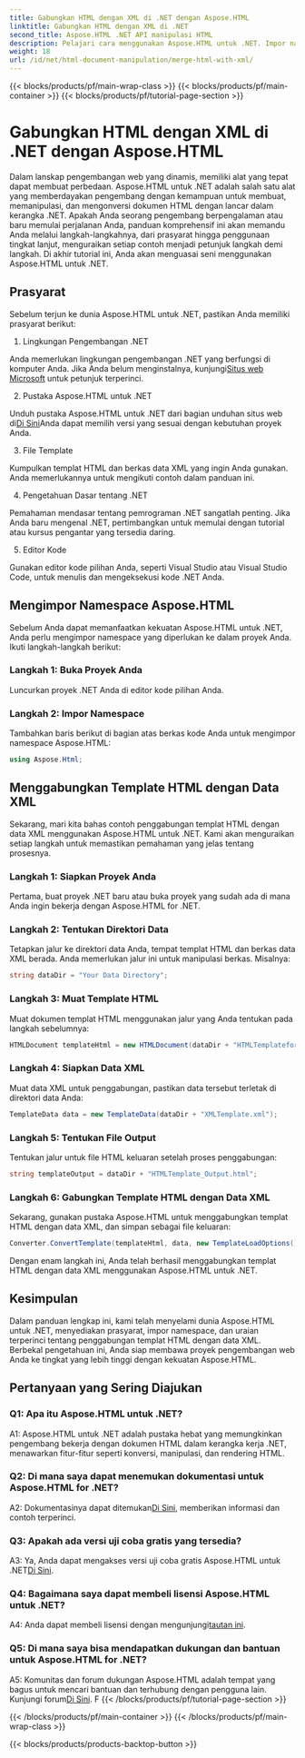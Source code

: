 ```yaml
---
title: Gabungkan HTML dengan XML di .NET dengan Aspose.HTML
linktitle: Gabungkan HTML dengan XML di .NET
second_title: Aspose.HTML .NET API manipulasi HTML
description: Pelajari cara menggunakan Aspose.HTML untuk .NET. Impor namespace, gabungkan HTML dengan XML, dan tingkatkan keterampilan pengembangan web Anda dengan panduan lengkap ini.
weight: 18
url: /id/net/html-document-manipulation/merge-html-with-xml/
---
```


{{< blocks/products/pf/main-wrap-class >}}
{{< blocks/products/pf/main-container >}}
{{< blocks/products/pf/tutorial-page-section >}}

# Gabungkan HTML dengan XML di .NET dengan Aspose.HTML


Dalam lanskap pengembangan web yang dinamis, memiliki alat yang tepat dapat membuat perbedaan. Aspose.HTML untuk .NET adalah salah satu alat yang memberdayakan pengembang dengan kemampuan untuk membuat, memanipulasi, dan mengonversi dokumen HTML dengan lancar dalam kerangka .NET. Apakah Anda seorang pengembang berpengalaman atau baru memulai perjalanan Anda, panduan komprehensif ini akan memandu Anda melalui langkah-langkahnya, dari prasyarat hingga penggunaan tingkat lanjut, menguraikan setiap contoh menjadi petunjuk langkah demi langkah. Di akhir tutorial ini, Anda akan menguasai seni menggunakan Aspose.HTML untuk .NET.

## Prasyarat

Sebelum terjun ke dunia Aspose.HTML untuk .NET, pastikan Anda memiliki prasyarat berikut:

1. Lingkungan Pengembangan .NET

Anda memerlukan lingkungan pengembangan .NET yang berfungsi di komputer Anda. Jika Anda belum menginstalnya, kunjungi[Situs web Microsoft](https://docs.microsoft.com/en-us/dotnet/core/install/) untuk petunjuk terperinci.

2. Pustaka Aspose.HTML untuk .NET

 Unduh pustaka Aspose.HTML untuk .NET dari bagian unduhan situs web di[Di Sini](https://releases.aspose.com/html/net/)Anda dapat memilih versi yang sesuai dengan kebutuhan proyek Anda.

3. File Template

Kumpulkan templat HTML dan berkas data XML yang ingin Anda gunakan. Anda memerlukannya untuk mengikuti contoh dalam panduan ini.

4. Pengetahuan Dasar tentang .NET

Pemahaman mendasar tentang pemrograman .NET sangatlah penting. Jika Anda baru mengenal .NET, pertimbangkan untuk memulai dengan tutorial atau kursus pengantar yang tersedia daring.

5. Editor Kode

Gunakan editor kode pilihan Anda, seperti Visual Studio atau Visual Studio Code, untuk menulis dan mengeksekusi kode .NET Anda.

## Mengimpor Namespace Aspose.HTML

Sebelum Anda dapat memanfaatkan kekuatan Aspose.HTML untuk .NET, Anda perlu mengimpor namespace yang diperlukan ke dalam proyek Anda. Ikuti langkah-langkah berikut:

### Langkah 1: Buka Proyek Anda

Luncurkan proyek .NET Anda di editor kode pilihan Anda.

### Langkah 2: Impor Namespace

Tambahkan baris berikut di bagian atas berkas kode Anda untuk mengimpor namespace Aspose.HTML:

```csharp
using Aspose.Html;
```

## Menggabungkan Template HTML dengan Data XML

Sekarang, mari kita bahas contoh penggabungan templat HTML dengan data XML menggunakan Aspose.HTML untuk .NET. Kami akan menguraikan setiap langkah untuk memastikan pemahaman yang jelas tentang prosesnya.

### Langkah 1: Siapkan Proyek Anda

Pertama, buat proyek .NET baru atau buka proyek yang sudah ada di mana Anda ingin bekerja dengan Aspose.HTML for .NET.

### Langkah 2: Tentukan Direktori Data

Tetapkan jalur ke direktori data Anda, tempat templat HTML dan berkas data XML berada. Anda memerlukan jalur ini untuk manipulasi berkas. Misalnya:

```csharp
string dataDir = "Your Data Directory";
```

### Langkah 3: Muat Template HTML

Muat dokumen templat HTML menggunakan jalur yang Anda tentukan pada langkah sebelumnya:

```csharp
HTMLDocument templateHtml = new HTMLDocument(dataDir + "HTMLTemplateforXML.html");
```

### Langkah 4: Siapkan Data XML

Muat data XML untuk penggabungan, pastikan data tersebut terletak di direktori data Anda:

```csharp
TemplateData data = new TemplateData(dataDir + "XMLTemplate.xml");
```

### Langkah 5: Tentukan File Output

Tentukan jalur untuk file HTML keluaran setelah proses penggabungan:

```csharp
string templateOutput = dataDir + "HTMLTemplate_Output.html";
```

### Langkah 6: Gabungkan Template HTML dengan Data XML

Sekarang, gunakan pustaka Aspose.HTML untuk menggabungkan templat HTML dengan data XML, dan simpan sebagai file keluaran:

```csharp
Converter.ConvertTemplate(templateHtml, data, new TemplateLoadOptions(), templateOutput);
```

Dengan enam langkah ini, Anda telah berhasil menggabungkan templat HTML dengan data XML menggunakan Aspose.HTML untuk .NET.

## Kesimpulan

Dalam panduan lengkap ini, kami telah menyelami dunia Aspose.HTML untuk .NET, menyediakan prasyarat, impor namespace, dan uraian terperinci tentang penggabungan templat HTML dengan data XML. Berbekal pengetahuan ini, Anda siap membawa proyek pengembangan web Anda ke tingkat yang lebih tinggi dengan kekuatan Aspose.HTML.

## Pertanyaan yang Sering Diajukan

### Q1: Apa itu Aspose.HTML untuk .NET?

A1: Aspose.HTML untuk .NET adalah pustaka hebat yang memungkinkan pengembang bekerja dengan dokumen HTML dalam kerangka kerja .NET, menawarkan fitur-fitur seperti konversi, manipulasi, dan rendering HTML.

### Q2: Di mana saya dapat menemukan dokumentasi untuk Aspose.HTML for .NET?

 A2: Dokumentasinya dapat ditemukan[Di Sini](https://reference.aspose.com/html/net/), memberikan informasi dan contoh terperinci.

### Q3: Apakah ada versi uji coba gratis yang tersedia?

 A3: Ya, Anda dapat mengakses versi uji coba gratis Aspose.HTML untuk .NET[Di Sini](https://releases.aspose.com/).

### Q4: Bagaimana saya dapat membeli lisensi Aspose.HTML untuk .NET?

 A4: Anda dapat membeli lisensi dengan mengunjungi[tautan ini](https://purchase.aspose.com/buy).

### Q5: Di mana saya bisa mendapatkan dukungan dan bantuan untuk Aspose.HTML for .NET?

 A5: Komunitas dan forum dukungan Aspose.HTML adalah tempat yang bagus untuk mencari bantuan dan terhubung dengan pengguna lain. Kunjungi forum[Di Sini](https://forum.aspose.com/).
F
{{< /blocks/products/pf/tutorial-page-section >}}

{{< /blocks/products/pf/main-container >}}
{{< /blocks/products/pf/main-wrap-class >}}

{{< blocks/products/products-backtop-button >}}
